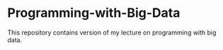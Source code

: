 # Programming-with-Big-Data

This repository contains version of my lecture on programming with big data.
